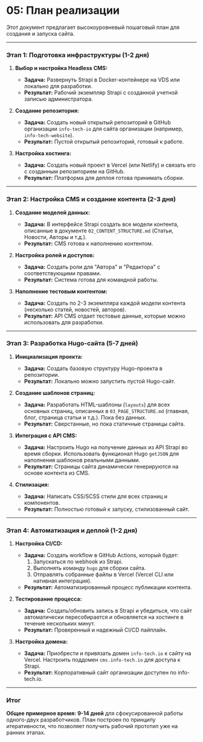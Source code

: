 # 05: План реализации

Этот документ предлагает высокоуровневый пошаговый план для создания и запуска сайта.

---

### Этап 1: Подготовка инфраструктуры (1-2 дня)

1.  **Выбор и настройка Headless CMS:**
    *   **Задача:** Развернуть Strapi в Docker-контейнере на VDS или локально для разработки.
    *   **Результат:** Рабочий экземпляр Strapi с созданной учетной записью администратора.

2.  **Создание репозитория:**
    *   **Задача:** Создать новый открытый репозиторий в GitHub организации `info-tech-io` для сайта организации (например, `info-tech-website`).
    *   **Результат:** Пустой открытый репозиторий, готовый к работе.

3.  **Настройка хостинга:**
    *   **Задача:** Создать новый проект в Vercel (или Netlify) и связать его с созданным репозиторием на GitHub.
    *   **Результат:** Платформа для деплоя готова принимать сборки.

---

### Этап 2: Настройка CMS и создание контента (2-3 дня)

1.  **Создание моделей данных:**
    *   **Задача:** В интерфейсе Strapi создать все модели контента, описанные в документе `02_CONTENT_STRUCTURE.md` (Статьи, Новости, Авторы и т.д.).
    *   **Результат:** CMS готова к наполнению контентом.

2.  **Настройка ролей и доступов:**
    *   **Задача:** Создать роли для "Автора" и "Редактора" с соответствующими правами.
    *   **Результат:** Система готова для командной работы.

3.  **Наполнение тестовым контентом:**
    *   **Задача:** Создать по 2-3 экземпляра каждой модели контента (несколько статей, новостей, авторов).
    *   **Результат:** API CMS отдает тестовые данные, которые можно использовать для разработки.

---

### Этап 3: Разработка Hugo-сайта (5-7 дней)

1.  **Инициализация проекта:**
    *   **Задача:** Создать базовую структуру Hugo-проекта в репозитории.
    *   **Результат:** Локально можно запустить пустой Hugo-сайт.

2.  **Создание шаблонов страниц:**
    *   **Задача:** Разработать HTML-шаблоны (`layouts`) для всех основных страниц, описанных в `03_PAGE_STRUCTURE.md` (главная, блог, страница статьи и т.д.). Пока без данных.
    *   **Результат:** Сверстанные, но пока статичные страницы сайта.

3.  **Интеграция с API CMS:**
    *   **Задача:** Настроить Hugo на получение данных из API Strapi во время сборки. Использовать функционал Hugo `getJSON` для наполнения шаблонов реальными данными.
    *   **Результат:** Страницы сайта динамически генерируются на основе контента из CMS.

4.  **Стилизация:**
    *   **Задача:** Написать CSS/SCSS стили для всех страниц и компонентов.
    *   **Результат:** Полностью готовый к запуску, стилизованный сайт.

---

### Этап 4: Автоматизация и деплой (1-2 дня)

1.  **Настройка CI/CD:**
    *   **Задача:** Создать workflow в GitHub Actions, который будет:
        1.  Запускаться по webhook из Strapi.
        2.  Выполнять команду `hugo` для сборки сайта.
        3.  Отправлять собранные файлы в Vercel (Vercel CLI или нативная интеграция).
    *   **Результат:** Автоматизированный процесс публикации контента.

2.  **Тестирование процесса:**
    *   **Задача:** Создать/обновить запись в Strapi и убедиться, что сайт автоматически пересобирается и обновляется на хостинге в течение нескольких минут.
    *   **Результат:** Проверенный и надежный CI/CD пайплайн.

3.  **Настройка домена:**
    *   **Задача:** Приобрести и привязать домен `info-tech.io` к сайту на Vercel. Настроить поддомен `cms.info-tech.io` для доступа к Strapi.
    *   **Результат:** Корпоративный сайт организации доступен по info-tech.io.

---

### Итог

**Общее примерное время:** **9-14 дней** для сфокусированной работы одного-двух разработчиков. План построен по принципу итеративности, что позволяет получить рабочий прототип уже на ранних этапах.

